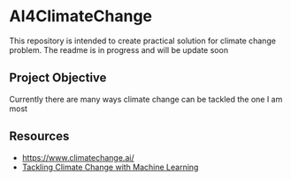 # AI4ClimateChange
This repository is intended to create practical solution for climate change problem. The readme is in progress and will be update soon 

## Project Objective 
Currently there are many ways climate change can be tackled the one I am most 
## Resources
- https://www.climatechange.ai/
- [Tackling Climate Change with Machine Learning](https://arxiv.org/abs/1906.05433) 